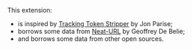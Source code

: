 This extension:

* is inspired by [Tracking Token Stripper](https://github.com/jparise/chrome-utm-stripper) by Jon Parise;
* borrows some data from [Neat-URL](https://github.com/Smile4ever/Neat-URL/blob/master/data/default-params-by-category.json) by Geoffrey De Belie;
* and borrows some data from other open sources.
